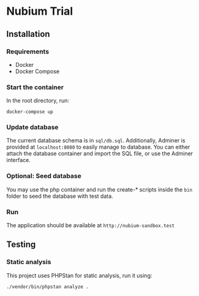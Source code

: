 # Nubium Trial

## Installation

### Requirements

- Docker
- Docker Compose

### Start the container

In the root directory, run:

```shell
docker-compose up
`````

### Update database

The current database schema is in `sql/db.sql`. Additionally, Adminer is provided at `localhost:8080`
to easily manage to database. You can either attach the database container and import the SQL file, or use the Adminer
interface.

### Optional: Seed database

You may use the php container and run the create-* scripts inside the `bin` folder to seed the database with test data.

### Run

The application should be available at `http://nubium-sandbox.test`

## Testing

### Static analysis

This project uses PHPStan for static analysis, run it using:

```shell
./vendor/bin/phpstan analyze .
`````
